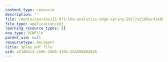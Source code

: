 ```yaml
---
content_type: resource
description: ''
file: /media/courses/15-071-the-analytics-edge-spring-2017/a21d6ac42e8b2bb03204d4a50660a026_0x4PfWpy-ls.pdf
file_type: application/pdf
learning_resource_types: []
ocw_type: OCWFile
parent_uid: null
resourcetype: Document
title: 3play pdf file
uid: a21d6ac4-2e8b-2bb0-3204-d4a50660a026
---
```

